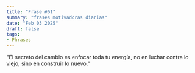 ```yaml
---
title: "Frase #61"
summary: "frases motivadoras diarias"
date: "Feb 03 2025"
draft: false
tags:
- Phrases
---
```


"El secreto del cambio es enfocar toda tu energía, no en luchar contra lo viejo, sino en construir lo nuevo."
